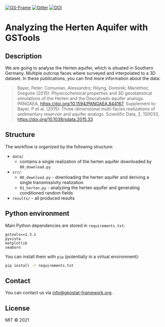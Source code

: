 [![GS-Frame](https://img.shields.io/badge/github-GeoStat_Framework-468a88?logo=github&style=flat)](https://github.com/GeoStat-Framework)
[![Gitter](https://badges.gitter.im/GeoStat-Examples/community.svg)](https://gitter.im/GeoStat-Examples/community?utm_source=badge&utm_medium=badge&utm_campaign=pr-badge)
[![DOI](https://zenodo.org/badge/DOI/10.5281/zenodo.5159657.svg)](https://doi.org/10.5281/zenodo.5159657)

# Analyzing the Herten Aquifer with GSTools

## Description

We are going to analyse the Herten aquifer, which is situated in Southern
Germany. Multiple outcrop faces where surveyed and interpolated to a 3D
dataset. In these publications, you can find more information about the data:

> Bayer, Peter; Comunian, Alessandro; Höyng, Dominik; Mariethoz, Gregoire (2015):
> Physicochemical properties and 3D geostatistical simulations of the Herten and the Descalvado aquifer analogs.
> PANGAEA, https://doi.org/10.1594/PANGAEA.844167,
> Supplement to: Bayer, P et al. (2015):
> Three-dimensional multi-facies realizations of sedimentary reservoir and aquifer analogs.
> Scientific Data, 2, 150033, https://doi.org/10.1038/sdata.2015.33

## Structure

The workflow is organized by the following structure:

- `data/`
  - contains a single realization of the herten aquifer downloaded by `00_download.py`
- `src/`
  - `00_download.py` - downloading the herten aquifer and deriving a single transmissivity realization
  - `01_herten.py` - analyzing the herten aquifer and generating conditioned random fields
- `results/` - all produced results


## Python environment

Main Python dependencies are stored in `requirements.txt`:

```
gstools==1.3.1
pyvista
matplotlib
seaborn
```

You can install them with `pip` (potentially in a virtual environment):

```bash
pip install -r requirements.txt
```

## Contact

You can contact us via <info@geostat-framework.org>.


## License

MIT © 2021
